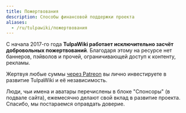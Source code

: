```yaml
---
title: Пожертвования
description: Способы финансовой поддержки проекта
aliases:
  - /ru/tulpawiki/пожертвования
---
```

С начала 2017-го года **TulpaWiki работает исключительно засчёт добровольных пожертвований**. Благодаря этому на ресурсе нет баннеров, пэйволов и прочей, ограничивающей доступ к контенту, рекламы.

Жертвуя любые суммы [через Patreon](https://patreon.com/join/toby3d) вы лично инвестируете в развитие TulpaWiki и её независимость.

Люди, чьи имена и аватары перечислены в блоке "Спонсоры" (в подвале сайта), ежемесячно делают свой вклад в развитие проекта. Спасибо, мы постараемся оправдать доверие.
